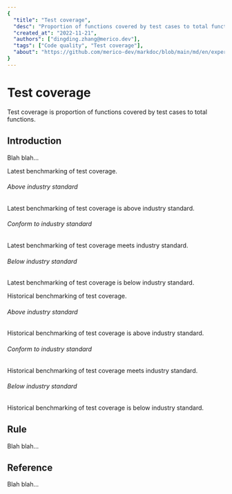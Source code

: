```yaml
---
{
  "title": "Test coverage",
  "desc": "Proportion of functions covered by test cases to total functions",
  "created_at": "2022-11-21",
  "authors": ["dingding.zhang@merico.dev"],
  "tags": ["Code quality", "Test coverage"],
  "about": "https://github.com/merico-dev/markdoc/blob/main/md/en/expert-sample.md"
}
---
```

# Test coverage

Test coverage is proportion of functions covered by test cases to total functions.

## Introduction

Blah blah...

<div data-section="latest_benchmarking">

Latest benchmarking of test coverage.

<div data-conclusion="good">

###### Above industry standard

Latest benchmarking of test coverage is above industry standard.

</div>

<div data-conclusion="fair">

###### Conform to industry standard

Latest benchmarking of test coverage meets industry standard.

</div>

<div data-conclusion="below">

###### Below industry standard

Latest benchmarking of test coverage is below industry standard.

</div>

</div>

<div data-section="historical_benchmarking">

Historical benchmarking of test coverage.

<div data-conclusion="good">

###### Above industry standard

Historical benchmarking of test coverage is above industry standard.

</div>

<div data-conclusion="fair">

###### Conform to industry standard

Historical benchmarking of test coverage meets industry standard.

</div>

<div data-conclusion="below">

###### Below industry standard

Historical benchmarking of test coverage is below industry standard.

</div>

</div>

## Rule

Blah blah...

## Reference

Blah blah...
